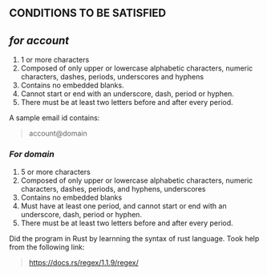 ## CONDITIONS TO BE SATISFIED

## ***for account***

1) 1 or more characters
2) Composed of only upper or lowercase alphabetic characters, numeric characters, dashes, periods, underscores and hyphens
3) Contains no embedded blanks.
4) Cannot start or end with an underscore, dash, period or hyphen.
5) There must be at least two letters before and after every period.


A sample email id contains:
> account@domain


### ***For domain***
1) 5 or more characters
2) Composed of only upper or lowercase alphabetic characters, numeric characters, dashes, periods, and hyphens, underscores
3) Contains no embedded blanks
4) Must have at least one period, and cannot start or end with an underscore, dash, period or hyphen.
5) There must be at least two letters before and after every period.

Did the program in Rust by learnning the syntax of rust language. Took help from the following link:
>https://docs.rs/regex/1.1.9/regex/

